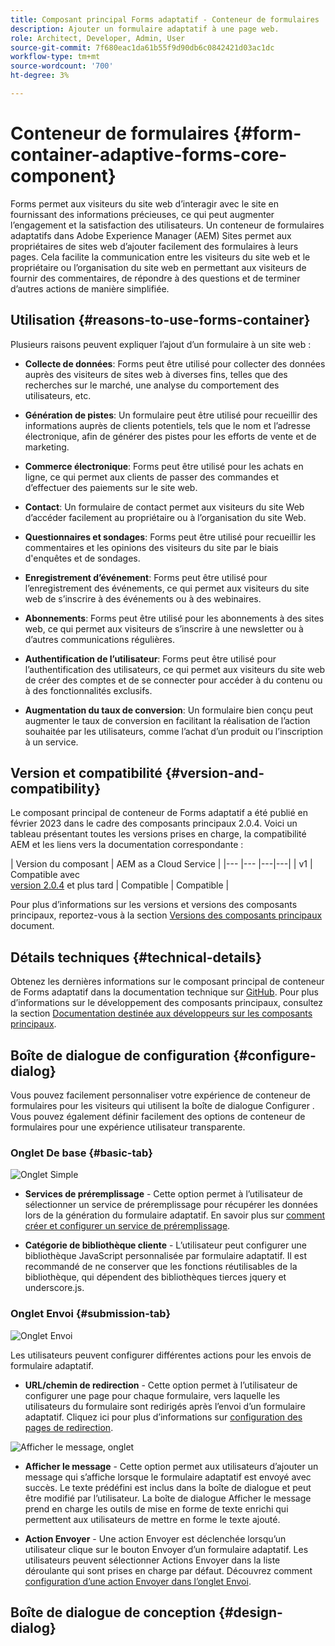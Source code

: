 ```yaml
---
title: Composant principal Forms adaptatif - Conteneur de formulaires
description: Ajouter un formulaire adaptatif à une page web.
role: Architect, Developer, Admin, User
source-git-commit: 7f680eac1da61b55f9d90db6c0842421d03ac1dc
workflow-type: tm+mt
source-wordcount: '700'
ht-degree: 3%

---
```



# Conteneur de formulaires {#form-container-adaptive-forms-core-component}

Forms permet aux visiteurs du site web d’interagir avec le site en fournissant des informations précieuses, ce qui peut augmenter l’engagement et la satisfaction des utilisateurs. Un conteneur de formulaires adaptatifs dans Adobe Experience Manager (AEM) Sites permet aux propriétaires de sites web d’ajouter facilement des formulaires à leurs pages. Cela facilite la communication entre les visiteurs du site web et le propriétaire ou l’organisation du site web en permettant aux visiteurs de fournir des commentaires, de répondre à des questions et de terminer d’autres actions de manière simplifiée.

## Utilisation {#reasons-to-use-forms-container}

Plusieurs raisons peuvent expliquer l’ajout d’un formulaire à un site web :

* **Collecte de données**: Forms peut être utilisé pour collecter des données auprès des visiteurs de sites web à diverses fins, telles que des recherches sur le marché, une analyse du comportement des utilisateurs, etc.

* **Génération de pistes**: Un formulaire peut être utilisé pour recueillir des informations auprès de clients potentiels, tels que le nom et l’adresse électronique, afin de générer des pistes pour les efforts de vente et de marketing.

* **Commerce électronique**: Forms peut être utilisé pour les achats en ligne, ce qui permet aux clients de passer des commandes et d’effectuer des paiements sur le site web.

* **Contact**: Un formulaire de contact permet aux visiteurs du site Web d’accéder facilement au propriétaire ou à l’organisation du site Web.

* **Questionnaires et sondages**: Forms peut être utilisé pour recueillir les commentaires et les opinions des visiteurs du site par le biais d&#39;enquêtes et de sondages.

* **Enregistrement d’événement**: Forms peut être utilisé pour l’enregistrement des événements, ce qui permet aux visiteurs du site web de s’inscrire à des événements ou à des webinaires.

* **Abonnements**: Forms peut être utilisé pour les abonnements à des sites web, ce qui permet aux visiteurs de s’inscrire à une newsletter ou à d’autres communications régulières.

* **Authentification de l’utilisateur**: Forms peut être utilisé pour l’authentification des utilisateurs, ce qui permet aux visiteurs du site web de créer des comptes et de se connecter pour accéder à du contenu ou à des fonctionnalités exclusifs.

* **Augmentation du taux de conversion**: Un formulaire bien conçu peut augmenter le taux de conversion en facilitant la réalisation de l’action souhaitée par les utilisateurs, comme l’achat d’un produit ou l’inscription à un service.


## Version et compatibilité {#version-and-compatibility}

Le composant principal de conteneur de Forms adaptatif a été publié en février 2023 dans le cadre des composants principaux 2.0.4. Voici un tableau présentant toutes les versions prises en charge, la compatibilité AEM et les liens vers la documentation correspondante :

| Version du composant | AEM as a Cloud Service |
|--- |--- |---|---|
| v1 | Compatible avec<br>[version 2.0.4](/help/versions.md) et plus tard | Compatible | Compatible |

Pour plus d’informations sur les versions et versions des composants principaux, reportez-vous à la section [Versions des composants principaux](/help/versions.md) document.

<!-- ## Sample Component Output {#sample-component-output}

To experience the Accordion Component as well as see examples of its configuration options as well as HTML and JSON output, visit the [Component Library](https://adobe.com/go/aem_cmp_library_accordion). -->

## Détails techniques {#technical-details}

Obtenez les dernières informations sur le composant principal de conteneur de Forms adaptatif dans la documentation technique sur [GitHub](https://github.com/adobe/aem-core-forms-components/tree/master/ui.af.apps/src/main/content/jcr_root/apps/core/fd/components/form/container/v1/container). Pour plus d’informations sur le développement des composants principaux, consultez la section [Documentation destinée aux développeurs sur les composants principaux](/help/developing/overview.md).

## Boîte de dialogue de configuration {#configure-dialog}

Vous pouvez facilement personnaliser votre expérience de conteneur de formulaires pour les visiteurs qui utilisent la boîte de dialogue Configurer . Vous pouvez également définir facilement des options de conteneur de formulaires pour une expérience utilisateur transparente.

### Onglet De base {#basic-tab}

![Onglet Simple](/help/adaptive-forms/assets/formcontainer_basictab.png)

* **Services de préremplissage** - Cette option permet à l’utilisateur de sélectionner un service de préremplissage pour récupérer les données lors de la génération du formulaire adaptatif. En savoir plus sur [comment créer et configurer un service de préremplissage](https://experienceleague.adobe.com/docs/experience-manager-cloud-service/content/forms/create-an-adaptive-form/prepopulate-adaptive-form-fields.html?lang=en#aem-forms-custom-prefill-service).

* **Catégorie de bibliothèque cliente** - L’utilisateur peut configurer une bibliothèque JavaScript personnalisée par formulaire adaptatif. Il est recommandé de ne conserver que les fonctions réutilisables de la bibliothèque, qui dépendent des bibliothèques tierces jquery et underscore.js.

### Onglet Envoi {#submission-tab}

![Onglet Envoi](/help/adaptive-forms/assets/formcontainer_submissiontab.png)

Les utilisateurs peuvent configurer différentes actions pour les envois de formulaire adaptatif.
* **URL/chemin de redirection** - Cette option permet à l’utilisateur de configurer une page pour chaque formulaire, vers laquelle les utilisateurs du formulaire sont redirigés après l’envoi d’un formulaire adaptatif. Cliquez ici pour plus d’informations sur [configuration des pages de redirection](https://experienceleague.adobe.com/docs/experience-manager-cloud-service/content/forms/create-an-adaptive-form/configure-submit-actions-and-metadata-submission/configuring-redirect-page.html).

![Afficher le message, onglet](/help/adaptive-forms/assets/formconatiner_showmessage.png)

* **Afficher le message** - Cette option permet aux utilisateurs d’ajouter un message qui s’affiche lorsque le formulaire adaptatif est envoyé avec succès. Le texte prédéfini est inclus dans la boîte de dialogue et peut être modifié par l’utilisateur. La boîte de dialogue Afficher le message prend en charge les outils de mise en forme de texte enrichi qui permettent aux utilisateurs de mettre en forme le texte ajouté.

* **Action Envoyer** - Une action Envoyer est déclenchée lorsqu’un utilisateur clique sur le bouton Envoyer d’un formulaire adaptatif. Les utilisateurs peuvent sélectionner Actions Envoyer dans la liste déroulante qui sont prises en charge par défaut. Découvrez comment [configuration d’une action Envoyer dans l’onglet Envoi](https://experienceleague.adobe.com/docs/experience-manager-cloud-service/content/forms/create-an-adaptive-form/configure-submit-actions-and-metadata-submission/configuring-submit-actions.html#supporting-custom-functions-in-validation-expressions-br).

## Boîte de dialogue de conception {#design-dialog}



